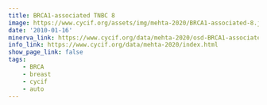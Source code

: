 ```yaml
---
title: BRCA1-associated TNBC 8
image: https://www.cycif.org/assets/img/mehta-2020/BRCA1-associated-8.jpg
date: '2010-01-16'
minerva_link: https://www.cycif.org/data/mehta-2020/osd-BRCA1-associated-8.html
info_link: https://www.cycif.org/data/mehta-2020/index.html
show_page_link: false
tags: 
    - BRCA
    - breast
    - cycif
    - auto
---
```

